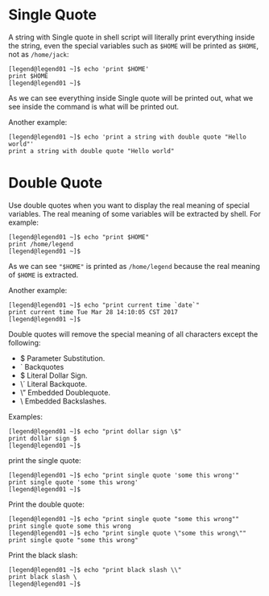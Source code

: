 # Single Quote

A string with Single quote in shell script will literally print everything inside the
string, even the special variables such as `$HOME` will be printed as `$HOME`, not as
`/home/jack`:

```
[legend@legend01 ~]$ echo 'print $HOME'
print $HOME
[legend@legend01 ~]$
```
As we can see everything inside Single quote will be printed out, what we see inside
the command is what will be printed out.

Another example:
```
[legend@legend01 ~]$ echo 'print a string with double quote "Hello world"'
print a string with double quote "Hello world"
```

# Double Quote

Use double quotes when you want to display the real meaning of special variables.
The real meaning of some variables will be extracted by shell. For example:

```
[legend@legend01 ~]$ echo "print $HOME"
print /home/legend
[legend@legend01 ~]$
```

As we can see `"$HOME"` is printed as `/home/legend` because the real meaning of 
`$HOME` is extracted. 

Another example:
```
[legend@legend01 ~]$ echo "print current time `date`"
print current time Tue Mar 28 14:10:05 CST 2017
[legend@legend01 ~]$
```
Double quotes will remove the special meaning of all characters except the following:

* $ Parameter Substitution.
* ` Backquotes
* \$ Literal Dollar Sign.
* \´ Literal Backquote.
* \” Embedded Doublequote.
* \\ Embedded Backslashes.

Examples:
```
[legend@legend01 ~]$ echo "print dollar sign \$"
print dollar sign $
[legend@legend01 ~]$

```

print the single quote:
```
[legend@legend01 ~]$ echo "print single quote 'some this wrong'"
print single quote 'some this wrong'
[legend@legend01 ~]$

```

Print the double quote:

```
[legend@legend01 ~]$ echo "print single quote "some this wrong""
print single quote some this wrong
[legend@legend01 ~]$ echo "print single quote \"some this wrong\""
print single quote "some this wrong"

```
Print the black slash:


```
[legend@legend01 ~]$ echo "print black slash \\"
print black slash \
[legend@legend01 ~]$

```
